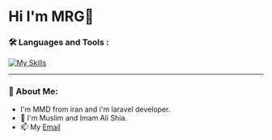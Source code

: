 # Hi I'm MRG:wave:
### :hammer_and_wrench: Languages and Tools :

[![My Skills](https://skillicons.dev/icons?i=php,laravel,html,nodejs,js,css,bootstrap&theme=dark)](https://skillicons.dev)

---

### :whale: About Me:
- I'm MMD from iran and i'm laravel developer.
- :dart: I'm Muslim and Imam Ali Shia.
- :mailbox: My [Email](MrRmZa051@gmail.com)
